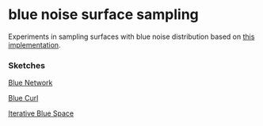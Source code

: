 # blue noise surface sampling

Experiments in sampling surfaces with blue noise distribution based on [this implementation](https://github.com/marmakoide/mesh-blue-noise-sampling/).

### Sketches

[Blue Network](https://gkjohnson.github.io/three-sketches/blue-surface-sample/blueNetwork.html)

[Blue Curl](https://gkjohnson.github.io/three-sketches/blue-surface-sample/blueCurl.html)

[Iterative Blue Space](https://gkjohnson.github.io/three-sketches/blue-surface-sample/blueSpacing.html)
